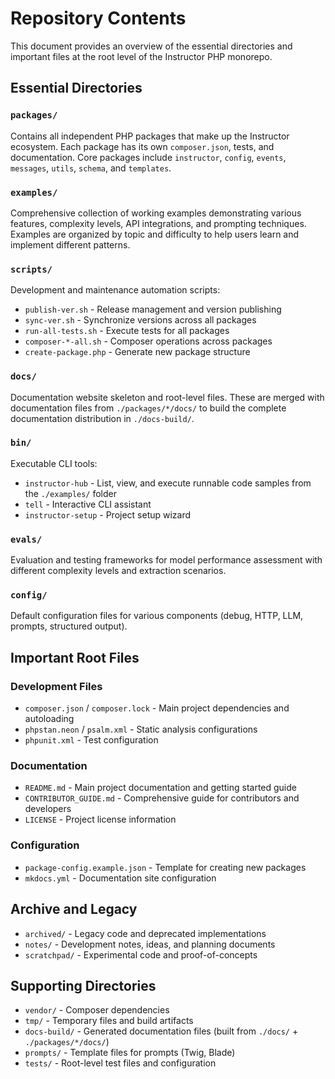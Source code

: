 # Repository Contents

This document provides an overview of the essential directories and important files at the root level of the Instructor PHP monorepo.

## Essential Directories

### `packages/`
Contains all independent PHP packages that make up the Instructor ecosystem. Each package has its own `composer.json`, tests, and documentation. Core packages include `instructor`, `config`, `events`, `messages`, `utils`, `schema`, and `templates`.

### `examples/`
Comprehensive collection of working examples demonstrating various features, complexity levels, API integrations, and prompting techniques. Examples are organized by topic and difficulty to help users learn and implement different patterns.

### `scripts/`
Development and maintenance automation scripts:
- `publish-ver.sh` - Release management and version publishing
- `sync-ver.sh` - Synchronize versions across all packages
- `run-all-tests.sh` - Execute tests for all packages
- `composer-*-all.sh` - Composer operations across packages
- `create-package.php` - Generate new package structure

### `docs/`
Documentation website skeleton and root-level files. These are merged with documentation files from `./packages/*/docs/` to build the complete documentation distribution in `./docs-build/`.

### `bin/`
Executable CLI tools:
- `instructor-hub` - List, view, and execute runnable code samples from the `./examples/` folder
- `tell` - Interactive CLI assistant
- `instructor-setup` - Project setup wizard

### `evals/`
Evaluation and testing frameworks for model performance assessment with different complexity levels and extraction scenarios.

### `config/`
Default configuration files for various components (debug, HTTP, LLM, prompts, structured output).

## Important Root Files

### Development Files
- `composer.json` / `composer.lock` - Main project dependencies and autoloading
- `phpstan.neon` / `psalm.xml` - Static analysis configurations
- `phpunit.xml` - Test configuration

### Documentation
- `README.md` - Main project documentation and getting started guide
- `CONTRIBUTOR_GUIDE.md` - Comprehensive guide for contributors and developers
- `LICENSE` - Project license information

### Configuration
- `package-config.example.json` - Template for creating new packages
- `mkdocs.yml` - Documentation site configuration

## Archive and Legacy
- `archived/` - Legacy code and deprecated implementations
- `notes/` - Development notes, ideas, and planning documents
- `scratchpad/` - Experimental code and proof-of-concepts

## Supporting Directories
- `vendor/` - Composer dependencies
- `tmp/` - Temporary files and build artifacts
- `docs-build/` - Generated documentation files (built from `./docs/` + `./packages/*/docs/`)
- `prompts/` - Template files for prompts (Twig, Blade)
- `tests/` - Root-level test files and configuration